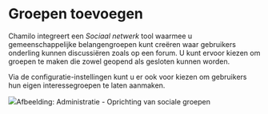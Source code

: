 # Groepen toevoegen

Chamilo integreert een *Sociaal netwerk* tool waarmee u gemeenschappelijke belangengroepen kunt creëren waar gebruikers onderling kunnen discussiëren zoals op een forum. U kunt ervoor kiezen om groepen te maken die zowel geopend als gesloten kunnen worden.

Via de configuratie-instellingen kunt u er ook voor kiezen om gebruikers hun eigen interessegroepen te laten aanmaken.

![](../../.gitbook/assets/groupesajouter%20%281%29.png)Afbeelding: Administratie - Oprichting van sociale groepen
